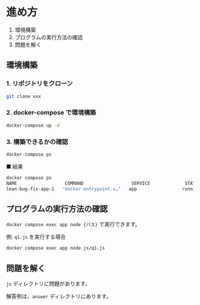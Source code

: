 # 進め方

1. 環境構築
2. プログラムの実行方法の確認
3. 問題を解く

## 環境構築

### 1. リポジトリをクローン

```bash
git clone xxx
```

### 2. docker-compose で環境構築

```bash
docker-compose up -d
```

### 3. 構築できるかの確認

```bash
docker-compose ps
```

■ 結果

```bash
docker compose ps
NAME                  COMMAND                  SERVICE             STATUS              PORTS
lean-bug-fix-app-1   "docker-entrypoint.s…"   app                 running             0.0.0.0:3000->3000/tcp
```

## プログラムの実行方法の確認

`docker compose exec app node {パス}` で実行できます。

例: `q1.js` を実行する場合

```bash
docker compose exec app node js/q1.js
```

## 問題を解く

`js` ディレクトリに問題があります。

解答例は、`answer` ディレクトリにあります。

